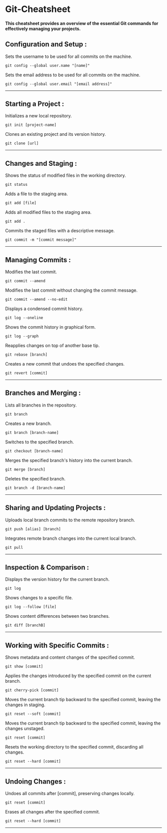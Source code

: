 # Git-Cheatsheet

#### This cheatsheet provides an overview of the essential Git commands for effectively managing your projects.

<!-- ### Most Commonly Used Commands :
* git clone [url]: Clone a repository into a new directory.
* git branch: List, create, or delete branches.
* git commit -m « [message] »: Commit your changes with a message.
* git merge [branch]: Merge a specified branch into the current branch.
* git pull: Fetch from and integrate with another repository or a local branch.

--- -->

## Configuration and Setup :
Sets the username to be used for all commits on the machine.
```
git config --global user.name "[name]"
```
Sets the email address to be used for all commits on the machine.
```
git config --global user.email "[email address]"
```
---

## Starting a Project :

Initializes a new local repository.
```
git init [project-name]
```
Clones an existing project and its version history.
```
git clone [url]
```
---

## Changes and Staging :

Shows the status of modified files in the working directory.
```
git status
```
Adds a file to the staging area.
```
git add [file]
```
Adds all modified files to the staging area.
```
git add .
```
Commits the staged files with a descriptive message.
```
git commit -m "[commit message]"
```

---
## Managing Commits :

Modifies the last commit.
```
git commit --amend
```
Modifies the last commit without changing the commit message.
```
git commit --amend --no-edit
```
Displays a condensed commit history.
```
git log --oneline
```
Shows the commit history in graphical form.
```
git log --graph
```
Reapplies changes on top of another base tip.
```
git rebase [branch]
```
Creates a new commit that undoes the specified changes.
```
git revert [commit]
```
---

## Branches and Merging :

Lists all branches in the repository.
```
git branch
```
Creates a new branch.
```
git branch [branch-name]
```
Switches to the specified branch.
```
git checkout [branch-name]
```
Merges the specified branch's history into the current branch.
```
git merge [branch]
```
Deletes the specified branch.
```
git branch -d [branch-name]
```
---

## Sharing and Updating Projects :

Uploads local branch commits to the remote repository branch.
```
git push [alias] [branch]
```
Integrates remote branch changes into the current local branch.
```
git pull
```
---

## Inspection & Comparison :

Displays the version history for the current branch.
```
git log
```
Shows changes to a specific file.
```
git log --follow [file]
```
Shows content differences between two branches.
```
git diff [branchB]
```
---

## Working with Specific Commits :

Shows metadata and content changes of the specified commit.
```
git show [commit]
```
Applies the changes introduced by the specified commit on the current branch.
```
git cherry-pick [commit]
```
Moves the current branch tip backward to the specified commit, leaving the changes in staging.
```
git reset --soft [commit]
```
Moves the current branch tip backward to the specified commit, leaving the changes unstaged.
```
git reset [commit]
```
Resets the working directory to the specified commit, discarding all changes.
```
git reset --hard [commit]
```
---

## Undoing Changes :

Undoes all commits after [commit], preserving changes locally.
```
git reset [commit]
```
Erases all changes after the specified commit.
```
git reset --hard [commit]
```
---
